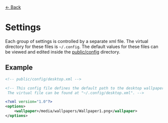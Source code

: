 [← Back](../README.md)

# Settings

Each group of settings is controlled by a separate xml file. The virtual directory for these files is `~/.config`. The default values for these files can be viewed and edited inside the [public/config](../../../public/config/) directory.

## Example

```xml
<!-- public/config/desktop.xml -->

<!-- This config file defines the default path to the desktop wallpaper.
 The virtual file can be found at "~/.config/desktop.xml". -->

<?xml version="1.0"?>
<options>
	<wallpaper>/media/wallpapers/Wallpaper1.png</wallpaper>
</options>
```